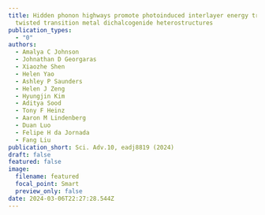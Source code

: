 ```yaml
---
title: Hidden phonon highways promote photoinduced interlayer energy transfer in
  twisted transition metal dichalcogenide heterostructures
publication_types:
  - "0"
authors:
  - Amalya C Johnson
  - Johnathan D Georgaras
  - Xiaozhe Shen
  - Helen Yao
  - Ashley P Saunders
  - Helen J Zeng
  - Hyungjin Kim
  - Aditya Sood
  - Tony F Heinz
  - Aaron M Lindenberg
  - Duan Luo
  - Felipe H da Jornada
  - Fang Liu
publication_short: Sci. Adv.10, eadj8819 (2024)
draft: false
featured: false
image:
  filename: featured
  focal_point: Smart
  preview_only: false
date: 2024-03-06T22:27:28.544Z
---
```

